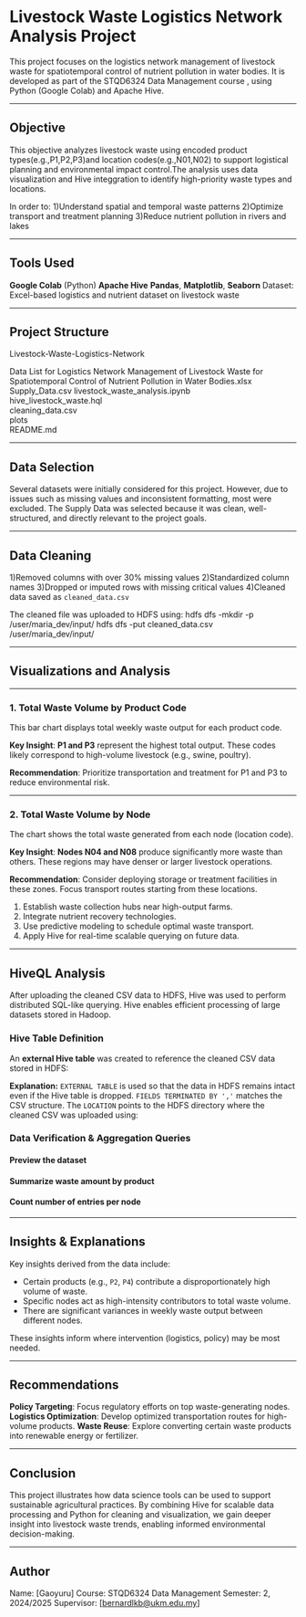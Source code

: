 
# Livestock Waste Logistics Network Analysis Project

This project focuses on the logistics network management of livestock waste for spatiotemporal control of nutrient pollution in water bodies. It is developed as part of the STQD6324 Data Management course , using Python (Google Colab) and Apache Hive.

---

## Objective

This objective analyzes livestock waste using encoded product types(e.g.,P1,P2,P3)and location codes(e.g.,N01,N02) to support logistical planning and environmental impact control.The analysis uses data visualization and Hive integgration to identify high-priority waste types and locations.

In order to:
1)Understand spatial and temporal waste patterns
2)Optimize transport and treatment planning
3)Reduce nutrient pollution in rivers and lakes

---

## Tools Used

**Google Colab** (Python)
**Apache Hive**
**Pandas**, **Matplotlib**, **Seaborn**
Dataset: Excel-based logistics and nutrient dataset on livestock waste

---

## Project Structure


Livestock-Waste-Logistics-Network

Data List for Logistics Network Management of Livestock Waste for Spatiotemporal Control of Nutrient Pollution in Water Bodies.xlsx
Supply_Data.csv
livestock_waste_analysis.ipynb         
hive_livestock_waste.hql                                     
cleaning_data.csv      
plots                               
README.md                             

---

## Data Selection

Several datasets were initially considered for this project. However, due to issues such as missing values and inconsistent formatting, most were excluded. The Supply Data was selected because it was clean, well-structured, and directly relevant to the project goals. 

---

## Data Cleaning

1)Removed columns with over 30% missing values
2)Standardized column names
3)Dropped or imputed rows with missing critical values
4)Cleaned data saved as `cleaned_data.csv`

The cleaned file was uploaded to HDFS using:
hdfs dfs -mkdir -p /user/maria_dev/input/
hdfs dfs -put cleaned_data.csv /user/maria_dev/input/

---

## Visualizations and Analysis

----

### 1. Total Waste Volume by Product Code

This bar chart displays total weekly waste output for each product code.


**Key Insight**:
**P1 and P3** represent the highest total output.
These codes likely correspond to high-volume livestock (e.g., swine, poultry).

**Recommendation**:
Prioritize transportation and treatment for P1 and P3 to reduce environmental risk.

---

### 2. Total Waste Volume by Node

The chart shows the total waste generated from each node (location code).

**Key Insight**:
**Nodes N04 and N08** produce significantly more waste than others.
These regions may have denser or larger livestock operations.

**Recommendation**:
Consider deploying storage or treatment facilities in these zones.
Focus transport routes starting from these locations.

1. Establish waste collection hubs near high-output farms.
2. Integrate nutrient recovery technologies.
3. Use predictive modeling to schedule optimal waste transport.
4. Apply Hive for real-time scalable querying on future data.

---

## HiveQL Analysis

After uploading the cleaned CSV data to HDFS, Hive was used to perform distributed SQL-like querying. Hive enables efficient processing of large datasets stored in Hadoop.

### Hive Table Definition

An **external Hive table** was created to reference the cleaned CSV data stored in HDFS:


**Explanation:**
`EXTERNAL TABLE` is used so that the data in HDFS remains intact even if the Hive table is dropped.
`FIELDS TERMINATED BY ','` matches the CSV structure.
The `LOCATION` points to the HDFS directory where the cleaned CSV was uploaded using:
 
### Data Verification & Aggregation Queries

#### Preview the dataset
#### Summarize waste amount by product
#### Count number of entries per node

---

## Insights & Explanations

Key insights derived from the data include:

- Certain products (e.g., `P2`, `P4`) contribute a disproportionately high volume of waste.
- Specific nodes act as high-intensity contributors to total waste volume.
- There are significant variances in weekly waste output between different nodes.

These insights inform where intervention (logistics, policy) may be most needed.

---

## Recommendations

**Policy Targeting**: Focus regulatory efforts on top waste-generating nodes.
**Logistics Optimization**: Develop optimized transportation routes for high-volume products.
**Waste Reuse**: Explore converting certain waste products into renewable energy or fertilizer.

---

## Conclusion

This project illustrates how data science tools can be used to support sustainable agricultural practices. By combining Hive for scalable data processing and Python for cleaning and visualization, we gain deeper insight into livestock waste trends, enabling informed environmental decision-making.

---

## Author

Name: [Gaoyuru]
Course: STQD6324 Data Management
Semester: 2, 2024/2025
Supervisor: [bernardlkb@ukm.edu.my]
